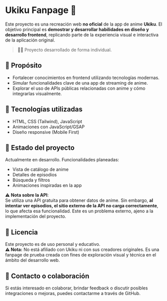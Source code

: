 # Ukiku Fanpage 🌸

Este proyecto es una recreación web **no oficial** de la app de anime **Ukiku**. El objetivo principal es **demostrar y desarrollar habilidades en diseño y desarrollo frontend**, replicando parte de la experiencia visual e interactiva de la aplicación original.

> 👨‍💻 Proyecto desarrollado de forma individual.

## 🎯 Propósito

- Fortalecer conocimientos en frontend utilizando tecnologías modernas.
- Simular funcionalidades clave de una app de streaming de anime.
- Explorar el uso de APIs públicas relacionadas con anime y cómo integrarlas visualmente.

## 🧰 Tecnologías utilizadas

- HTML, CSS (Tailwind), JavaScript  
- Animaciones con JavaScript/GSAP  
- Diseño responsive (Mobile First)

## 🚧 Estado del proyecto

Actualmente en desarrollo. Funcionalidades planeadas:

- Vista de catálogo de anime  
- Detalles de episodios  
- Búsqueda y filtros  
- Animaciones inspiradas en la app  

⚠️ **Nota sobre la API**:  
Se utiliza una API gratuita para obtener datos de anime. Sin embargo, **al intentar ver episodios, el sitio externo de la API no carga correctamente**, lo que afecta esa funcionalidad. Este es un problema externo, ajeno a la implementación del proyecto.

## 📜 Licencia

Este proyecto es de uso personal y educativo.  
**⚠️ Nota:** No está afiliado con Ukiku ni con sus creadores originales. Es una fanpage de prueba creada con fines de exploración visual y técnica en el ámbito del desarrollo web.

## 🤝 Contacto o colaboración

Si estás interesado en colaborar, brindar feedback o discutir posibles integraciones o mejoras, puedes contactarme a través de GitHub.
